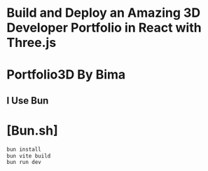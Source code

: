 # Build and Deploy an Amazing 3D Developer Portfolio in React with Three.js

# Portfolio3D By Bima

## I Use Bun

# [Bun.sh]

```bash
bun install
bun vite build
bun run dev
```
